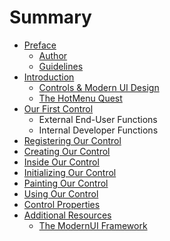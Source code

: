 # Summary

* [Preface](/README.md)
  * [Author](/author.md)
  * [Guidelines](/guidelines.md)
* [Introduction](/introduction.md)
  * [Controls & Modern UI Design](controls-and-modern-ui-design.md)
  * [The HotMenu Quest](/the-hotmenu-quest.md)
* [Our First Control](/our-first-control.md)
  * External End-User Functions
  * Internal Developer Functions
* [Registering Our Control](/registering-our-control.md)
* [Creating Our Control](/creating-our-control.md)
* [Inside Our Control](/inside-our-control.md)
* [Initializing Our Control](/initializing-our-control.md)
* [Painting Our Control](/painting-our-control.md)
* [Using Our Control](/using-our-control.md)
* [Control Properties](control-properties.md)
* [Additional Resources](additional-resources.md)
  * [The ModernUI Framework](the-modernui-framework.md)




